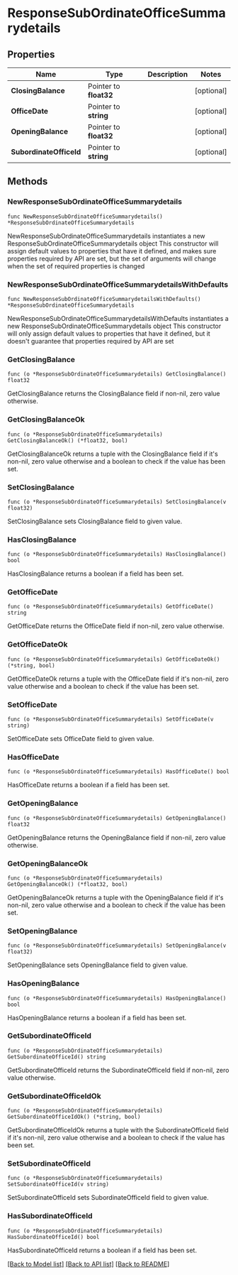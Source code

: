 # ResponseSubOrdinateOfficeSummarydetails

## Properties

Name | Type | Description | Notes
------------ | ------------- | ------------- | -------------
**ClosingBalance** | Pointer to **float32** |  | [optional] 
**OfficeDate** | Pointer to **string** |  | [optional] 
**OpeningBalance** | Pointer to **float32** |  | [optional] 
**SubordinateOfficeId** | Pointer to **string** |  | [optional] 

## Methods

### NewResponseSubOrdinateOfficeSummarydetails

`func NewResponseSubOrdinateOfficeSummarydetails() *ResponseSubOrdinateOfficeSummarydetails`

NewResponseSubOrdinateOfficeSummarydetails instantiates a new ResponseSubOrdinateOfficeSummarydetails object
This constructor will assign default values to properties that have it defined,
and makes sure properties required by API are set, but the set of arguments
will change when the set of required properties is changed

### NewResponseSubOrdinateOfficeSummarydetailsWithDefaults

`func NewResponseSubOrdinateOfficeSummarydetailsWithDefaults() *ResponseSubOrdinateOfficeSummarydetails`

NewResponseSubOrdinateOfficeSummarydetailsWithDefaults instantiates a new ResponseSubOrdinateOfficeSummarydetails object
This constructor will only assign default values to properties that have it defined,
but it doesn't guarantee that properties required by API are set

### GetClosingBalance

`func (o *ResponseSubOrdinateOfficeSummarydetails) GetClosingBalance() float32`

GetClosingBalance returns the ClosingBalance field if non-nil, zero value otherwise.

### GetClosingBalanceOk

`func (o *ResponseSubOrdinateOfficeSummarydetails) GetClosingBalanceOk() (*float32, bool)`

GetClosingBalanceOk returns a tuple with the ClosingBalance field if it's non-nil, zero value otherwise
and a boolean to check if the value has been set.

### SetClosingBalance

`func (o *ResponseSubOrdinateOfficeSummarydetails) SetClosingBalance(v float32)`

SetClosingBalance sets ClosingBalance field to given value.

### HasClosingBalance

`func (o *ResponseSubOrdinateOfficeSummarydetails) HasClosingBalance() bool`

HasClosingBalance returns a boolean if a field has been set.

### GetOfficeDate

`func (o *ResponseSubOrdinateOfficeSummarydetails) GetOfficeDate() string`

GetOfficeDate returns the OfficeDate field if non-nil, zero value otherwise.

### GetOfficeDateOk

`func (o *ResponseSubOrdinateOfficeSummarydetails) GetOfficeDateOk() (*string, bool)`

GetOfficeDateOk returns a tuple with the OfficeDate field if it's non-nil, zero value otherwise
and a boolean to check if the value has been set.

### SetOfficeDate

`func (o *ResponseSubOrdinateOfficeSummarydetails) SetOfficeDate(v string)`

SetOfficeDate sets OfficeDate field to given value.

### HasOfficeDate

`func (o *ResponseSubOrdinateOfficeSummarydetails) HasOfficeDate() bool`

HasOfficeDate returns a boolean if a field has been set.

### GetOpeningBalance

`func (o *ResponseSubOrdinateOfficeSummarydetails) GetOpeningBalance() float32`

GetOpeningBalance returns the OpeningBalance field if non-nil, zero value otherwise.

### GetOpeningBalanceOk

`func (o *ResponseSubOrdinateOfficeSummarydetails) GetOpeningBalanceOk() (*float32, bool)`

GetOpeningBalanceOk returns a tuple with the OpeningBalance field if it's non-nil, zero value otherwise
and a boolean to check if the value has been set.

### SetOpeningBalance

`func (o *ResponseSubOrdinateOfficeSummarydetails) SetOpeningBalance(v float32)`

SetOpeningBalance sets OpeningBalance field to given value.

### HasOpeningBalance

`func (o *ResponseSubOrdinateOfficeSummarydetails) HasOpeningBalance() bool`

HasOpeningBalance returns a boolean if a field has been set.

### GetSubordinateOfficeId

`func (o *ResponseSubOrdinateOfficeSummarydetails) GetSubordinateOfficeId() string`

GetSubordinateOfficeId returns the SubordinateOfficeId field if non-nil, zero value otherwise.

### GetSubordinateOfficeIdOk

`func (o *ResponseSubOrdinateOfficeSummarydetails) GetSubordinateOfficeIdOk() (*string, bool)`

GetSubordinateOfficeIdOk returns a tuple with the SubordinateOfficeId field if it's non-nil, zero value otherwise
and a boolean to check if the value has been set.

### SetSubordinateOfficeId

`func (o *ResponseSubOrdinateOfficeSummarydetails) SetSubordinateOfficeId(v string)`

SetSubordinateOfficeId sets SubordinateOfficeId field to given value.

### HasSubordinateOfficeId

`func (o *ResponseSubOrdinateOfficeSummarydetails) HasSubordinateOfficeId() bool`

HasSubordinateOfficeId returns a boolean if a field has been set.


[[Back to Model list]](../README.md#documentation-for-models) [[Back to API list]](../README.md#documentation-for-api-endpoints) [[Back to README]](../README.md)



